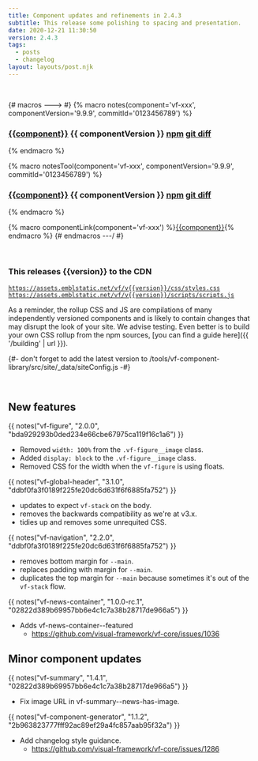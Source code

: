 ```yaml
---
title: Component updates and refinements in 2.4.3
subtitle: This release some polishing to spacing and presentation.
date: 2020-12-21 11:30:50
version: 2.4.3
tags:
  - posts
  - changelog
layout: layouts/post.njk
---
```


<br/>

{# macros ---> #}
{% macro notes(component='vf-xxx', componentVersion='9.9.9', commitId='0123456789') %}

### [{{component}}](https://latest.visual-framework.dev/components/{{component}}/) <span class="vf-badge">{{ componentVersion }}</span> <a href="https://www.npmjs.com/package/@visual-framework/{{component}}/v/{{componentVersion}}" class="vf-badge">npm</a> <a href="https://github.com/visual-framework/vf-core/commit/{{commitId}}" class="vf-badge">git diff</a>

{% endmacro %}

{% macro notesTool(component='vf-xxx', componentVersion='9.9.9', commitId='0123456789') %}
<!-- Tools don't have pages in the component library -->

### [{{component}}](https://github.com/visual-framework/vf-core/tree/develop/tools/{{component}}/#readme) <span class="vf-badge">{{ componentVersion }}</span> <a href="https://www.npmjs.com/package/@visual-framework/{{component}}/v/{{componentVersion}}" class="vf-badge">npm</a> <a href="https://github.com/visual-framework/vf-core/commit/{{commitId}}" class="vf-badge">git diff</a>

{% endmacro %}


{% macro componentLink(component='vf-xxx') %}[{{component}}](https://latest.visual-framework.dev/components/{{component}}/){% endmacro %}
{# endmacros ---/ #}

<section class="vf-u-fullbleed vf-u-background-color-ui--grey--light"><br/>
<article class="vf-box vf-box-theme--primary vf-box--easy">
<h3 class="vf-box__heading">
This releases {{version}} to the CDN
</h3>
<div class="vf-box__text">

[`https://assets.emblstatic.net/vf/v{{version}}/css/styles.css`](https://assets.emblstatic.net/vf/v{{version}}/css/styles.css) <br/>
[`https://assets.emblstatic.net/vf/v{{version}}/scripts/scripts.js`](https://assets.emblstatic.net/vf/v{{version}}/scripts/scripts.js)

As a reminder, the rollup CSS and JS are compilations of many independently versioned components and is likely to contain changes that may disrupt the look of your site. We advise testing. Even better is to build your own CSS rollup from the npm sources, [you can find a guide here]({{ '/building' | url }}).

{#- don't forget to add the latest version to /tools/vf-component-library/src/site/_data/siteConfig.js -#}

</div>
</article><br/>
</section>

## New features

{{ notes("vf-figure", "2.0.0", "bda929293b0ded234e66cbe67975ca119f16c1a6") }}

* Removed `width: 100%` from the `.vf-figure__image` class.
* Added `display: block` to the `.vf-figure__image` class.
* Removed CSS for the width when the `vf-figure` is using floats.

{{ notes("vf-global-header", "3.1.0", "ddbf0fa3f0189f225fe20dc6d631f6f6885fa752") }}

* updates to expect `vf-stack` on the body.
* removes the backwards compatibility as we're at v3.x.
* tidies up and removes some unrequited CSS.

{{ notes("vf-navigation", "2.2.0", "ddbf0fa3f0189f225fe20dc6d631f6f6885fa752") }}

* removes bottom margin for `--main`.
* replaces padding with margin for `--main`.
* duplicates the top margin for `--main` because sometimes it's out of the `vf-stack` flow.

{{ notes("vf-news-container", "1.0.0-rc.1", "02822d389b69957bb6e4c1c7a38b28717de966a5") }}

* Adds vf-news-container--featured
  * https://github.com/visual-framework/vf-core/issues/1036

## Minor component updates

{{ notes("vf-summary", "1.4.1", "02822d389b69957bb6e4c1c7a38b28717de966a5") }}

* Fix image URL in vf-summary--news-has-image.

{{ notes("vf-component-generator", "1.1.2", "2b963823777fff92ac89ef29a4fc857aab95f32a") }}

* Add changelog style guidance.
  * https://github.com/visual-framework/vf-core/issues/1286

